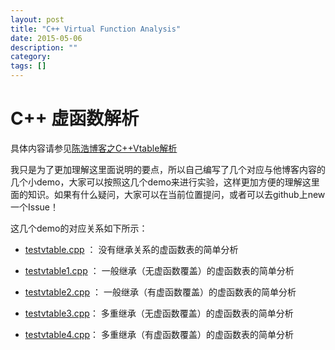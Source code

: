 ```yaml
---
layout: post
title: "C++ Virtual Function Analysis"
date: 2015-05-06
description: ""
category: 
tags: []
---
```

# C++ 虚函数解析
具体内容请参见[陈浩博客之C++Vtable解析](http://blog.csdn.net/haoel/article/details/1948051/)

我只是为了更加理解这里面说明的要点，所以自己编写了几个对应与他博客内容的几个小demo，大家可以按照这几个demo来进行实验，这样更加方便的理解这里面的知识。如果有什么疑问，大家可以在当前位置提问，或者可以去github上new一个Issue！

这几个demo的对应关系如下所示：

- [testvtable.cpp](https://github.com/mudongliang/CppLearn/blob/master/Vtable/testvtable.cpp) ： 没有继承关系的虚函数表的简单分析

- [testvtable1.cpp](https://github.com/mudongliang/CppLearn/blob/master/Vtable/testvtable1.cpp) ： 一般继承（无虚函数覆盖）的虚函数表的简单分析

- [testvtable2.cpp](https://github.com/mudongliang/CppLearn/blob/master/Vtable/testvtable2.cpp) ： 一般继承（有虚函数覆盖）的虚函数表的简单分析

- [testvtable3.cpp](https://github.com/mudongliang/CppLearn/blob/master/Vtable/testvtable3.cpp)： 多重继承（无虚函数覆盖）的虚函数表的简单分析

- [testvtable4.cpp](https://github.com/mudongliang/CppLearn/blob/master/Vtable/testvtable4.cpp)： 多重继承（有虚函数覆盖）的虚函数表的简单分析
